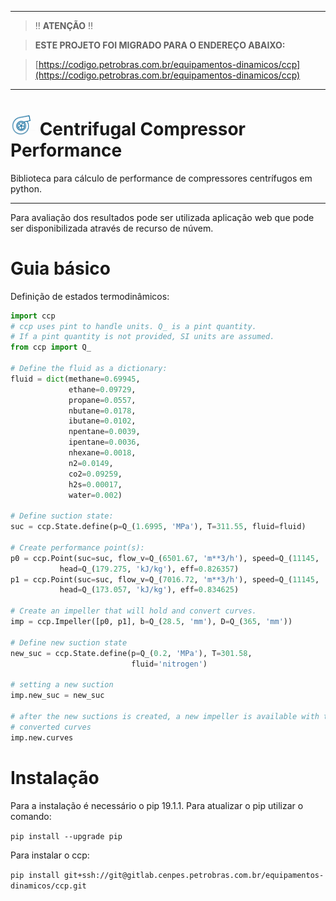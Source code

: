 ------------------------------------------------
> :bangbang: **ATENÇÃO** :bangbang:

> **ESTE PROJETO FOI MIGRADO PARA O ENDEREÇO ABAIXO:**

> [https://codigo.petrobras.com.br/equipamentos-dinamicos/ccp](https://codigo.petrobras.com.br/equipamentos-dinamicos/ccp)

------------------------------------------------

# <img src="docs/ccp.PNG" alt="drawing" width="40"/> Centrifugal Compressor Performance

Biblioteca para cálculo de performance de compressores centrífugos em python.

---

Para avaliação dos resultados pode ser utilizada aplicação web que pode
ser disponibilizada através de recurso de núvem.

# Guia básico

Definição de estados termodinâmicos:

```python
import ccp
# ccp uses pint to handle units. Q_ is a pint quantity.
# If a pint quantity is not provided, SI units are assumed.
from ccp import Q_

# Define the fluid as a dictionary:
fluid = dict(methane=0.69945,
             ethane=0.09729,
             propane=0.0557,
             nbutane=0.0178,
             ibutane=0.0102,
             npentane=0.0039,
             ipentane=0.0036,
             nhexane=0.0018,
             n2=0.0149,
             co2=0.09259,
             h2s=0.00017,
             water=0.002)
             
# Define suction state:
suc = ccp.State.define(p=Q_(1.6995, 'MPa'), T=311.55, fluid=fluid)

# Create performance point(s):
p0 = ccp.Point(suc=suc, flow_v=Q_(6501.67, 'm**3/h'), speed=Q_(11145, 'RPM'),
           head=Q_(179.275, 'kJ/kg'), eff=0.826357)
p1 = ccp.Point(suc=suc, flow_v=Q_(7016.72, 'm**3/h'), speed=Q_(11145, 'RPM'),
           head=Q_(173.057, 'kJ/kg'), eff=0.834625)

# Create an impeller that will hold and convert curves.
imp = ccp.Impeller([p0, p1], b=Q_(28.5, 'mm'), D=Q_(365, 'mm'))

# Define new suction state
new_suc = ccp.State.define(p=Q_(0.2, 'MPa'), T=301.58,
                           fluid='nitrogen')

# setting a new suction
imp.new_suc = new_suc

# after the new suctions is created, a new impeller is available with the 
# converted curves
imp.new.curves
```

# Instalação

Para a instalação é necessário o pip 19.1.1. 
Para atualizar o pip utilizar o comando:

`pip install --upgrade pip` 

Para instalar o ccp:

`pip install git+ssh://git@gitlab.cenpes.petrobras.com.br/equipamentos-dinamicos/ccp.git`
